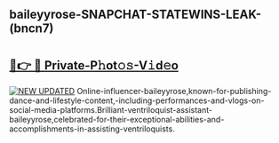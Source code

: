 ## baileyyrose-SNAPCHAT-STATEWINS-LEAK-(bncn7)


# <h2><a href="https://mediaupload.pro?-20M">🔗👉 🔴 Private-P𝚑ot𝚘𝚜-V𝚒d𝚎o</a></h2>

[![NEW UPDATED](https://i.imgur.com/0qMVB7G.gif)](https://mediaupload.pro?-20M)
Online-influencer-baileyyrose,known-for-publishing-dance-and-lifestyle-content,-including-performances-and-vlogs-on-social-media-platforms.Brilliant-ventriloquist-assistant-baileyyrose,celebrated-for-their-exceptional-abilities-and-accomplishments-in-assisting-ventriloquists.  